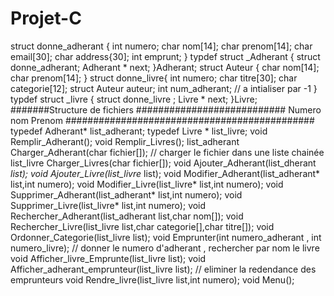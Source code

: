 # Projet-C
struct donne_adherant {
  int numero; 
  char nom[14];
  char prenom[14];
  char email[30]; 
  char address{30];
  int emprunt;
}
typdef struct _Adherant {
  struct donne_adherant;
  Adherant * next;
}Adherant;
struct Auteur {
  char nom[14]; 
  char prenom[14];
}
struct donne_livre{
  int numero;
  char titre[30];
  char categorie[12];
  struct Auteur auteur;
  int num_adherant; // a intialiser par -1
}
typdef struct _livre {
  struct donne_livre ;
  Livre * next; 
}Livre;
#######Structure de fichiers ###########################
            Numero nom Prenom 
#############################################
typedef Adherant* list_adherant;
typedef Livre * list_livre;
void Remplir_Adherant();
void Remplir_Livres();
list_adherant Charger_Adherant(char fichier[]); // charger le fichier dans une liste chainée
list_livre Charger_Livres(char fichier[]);
void Ajouter_Adherant(list_dherant *list);
void Ajouter_Livre(list_livre* list);
void Modifier_Adherant(list_adherant* list,int numero);
void Modifier_Livre(list_livre* list,int numero);
void Supprimer_Adherant(list_adherant* list,int numero);
void Supprimer_Livre(list_livre* list,int numero);
void Rechercher_Adherant(list_adherant list,char nom[]);
void Rechercher_Livre(list_livre list,char categorie[],char titre[]);
void Ordonner_Categorie(list_livre list);
void Emprunter(int numero_adherant , int numero_livre); // donner le numero d'adherant  , rechercher par nom le livre
void Afficher_livre_Emprunte(list_livre list);
void Afficher_adherant_emprunteur(list_livre list); // eliminer la redendance des emprunteurs
void Rendre_livre(list_livre list,int numero);
void Menu();
